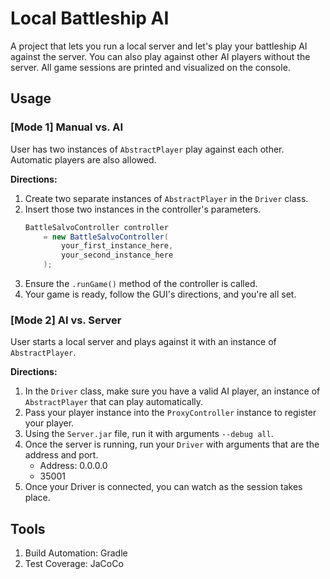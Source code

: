 # Local Battleship AI
A project that lets you run a local server and let's play your battleship AI against the server. You can also play against other AI players without the server. All game sessions are printed and visualized on the console.

## Usage

### [Mode 1] Manual vs. AI  
User has two instances of `AbstractPlayer` play against each other. Automatic players are also allowed.  

**Directions:**
1. Create two separate instances of `AbstractPlayer` in the `Driver` class. 
2. Insert those two instances in the controller's parameters.
    ```java
    BattleSalvoController controller 
        = new BattleSalvoController(
            your_first_instance_here,
            your_second_instance_here
        );
    ```
3. Ensure the `.runGame()` method of the controller is called.
4. Your game is ready, follow the GUI's directions, and you're all set.

### [Mode 2] AI vs. Server  
User starts a local server and plays against it with an instance of `AbstractPlayer`.

**Directions:**
1. In the `Driver` class, make sure you have a valid AI player, an instance of `AbstractPlayer` that can play automatically.
2. Pass your player instance into the `ProxyController` instance to register your player.
3. Using the `Server.jar` file, run it with arguments `--debug all`.
4. Once the server is running, run your `Driver` with arguments that are the address and port.
   - Address: 0.0.0.0
   - 35001
5. Once your Driver is connected, you can watch as the session takes place.

## Tools
1. Build Automation: Gradle
2. Test Coverage: JaCoCo